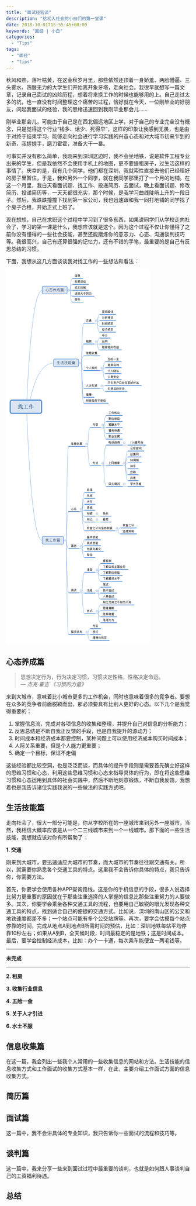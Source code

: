 ```yaml
---
title: "面试经验谈"
description: "给初入社会的小白们的第一堂课"
date: 2018-10-01T15:55:45+08:00
keywords: "面经 | 小白"
categories:
  - "Tips"
tags:
  - "面经"
  - "tips"
---
```


秋风和煦，落叶枯黄，在这金秋岁月里，那些依然还顶着一身娇羞、两脸懵逼、三头雾水、四肢无力的大学生们开始离开象牙塔，走向社会。我很早就想写一篇文章，记录自己面试的凶险历程，想着将来换工作的时候也能够用的上。自己走过太多的坑，也一直没有时间整理这个痛苦的过程，恰好就在今天，一位刚毕业的好朋友，问起我面试的经验，我的思绪迅速回到我刚毕业那会儿……

刚毕业那会儿，可能由于自己是在西北偏远地区上学，对于自己的专业完全没有概念，只是觉得这个行业“钱多、话少、死得早”，这样的印象让我感到无畏，也是由于对终于结束学习、能够走向社会进行学习实践的兴奋心态和对大城市初来乍到的新奇，我搓搓手，磨刀霍霍，准备大干一番。

可事实并没有那么简单，我刚来到深圳这边时，我不会坐地铁，说是软件工程专业出来的学生，但是我依然不会使用手机上的地图，更不要提租房子，过生活这样的事情了。庆幸的是，我有几个同学，他们都在深圳，我就索性直接去他们已经租好的房子里暂住，于是，我和另外一个同学，就在我同学那里打了一个月的地铺。在这一个月里，我白天看面试题、找工作、投递简历、去面试，晚上看面试题、修改简历、投递简历等，一天天都很充实，那个时候，是我学习曲线陡峭上升的一段日子。然后，我跌跌撞撞下找到第一家公司，我也迅速跟和我一同打地铺的同学找了个房子合租，开始正式上班了。

现在想想，自己在求职这个过程中学习到了很多东西，如果说同学们从学校走向社会了，学习的第一课是什么，我想应该就是这个。因为这个过程不仅让你懂得了之前你没有懂得的一些社会技能，甚至还能磨炼你的意志力、心态、沟通谈判技巧等。我很高兴，自己有还算很强的记忆力，还有不错的手笔，最重要的是自己有反思总结的习惯。

下面，我想从这几方面谈谈我对找工作的一些想法和看法：


![find-job](/img/tips/find-job.png)


## 心态养成篇
<blockquote>
  思想决定行为，行为决定习惯，习惯决定性格，性格决定命运。
  <footer>— <cite>杰克·霍吉 《习惯的力量》</cite></footer>
</blockquote>

来到大城市，意味着比小城市更多的工作机会，同时也意味着很多的竞争者。要想在众多的竞争者前面脱颖而出，那必须要具有比别人更好的心态。以下几个是我觉得重要的：

1. 掌握信息流，完成对各项信息的收集和整理，并提升自己对信息的分析能力；
2. 反思总结是不断自我正反馈的手段，也是自我提升的源动力；
3. 时间成本和经济成本都要控制，某种问题上可以使用经济成本购买时间成本；
4. 人际关系重要，但是个人能力更重要；
5. 确定一个目标，保证不走偏

这些经验都比较空洞，也是泛泛而谈，而具体的提升手段则是需要首先确立好这样的思维习惯和心态，利用这些思维习惯和心态来指导具体的行为，即在将这些思维习惯和心态运用到具体的社会实践中，然后不断地刻意锻炼，不断自我反馈。我想着也是我告诉诸位实践我说的一些做法的实践方式吧。

## 生活技能篇
走向社会了，很大一部分可能是，你从学校所在的一座城市来到另外一座城市，当然，我相信大概率应该是从一个二三线城市来到一个一线城市。那下面的一些生活技能，我想就应该对你有所帮助了：

**1. 交通**

  刚来到大城市，要迅速适应大城市的节奏，而大城市的节奏往往跟交通有关。所以，就需要你熟悉各个交通工具的特点。这里我不会告诉你具体的特点，我只告诉你，你需要方法。

  首先，你要学会使用各种APP查询路线。这是你的手机信息的手段，很多人说选择比努力更重要的原因就在于那些注重选择的人掌握的信息比那些注重努力的人要做多。其次，你要学会乘坐各种交通工具的流程，也要用自己敏锐的眼光发现各种交通工具的特点，找到适合自己的便捷的交通方式。比如说，深圳的南山区的公交和地铁速度都差不多；一个站点可能有多个公交站牌等。再次，要学会估摸每个站点停靠的时间，完成从地点A到地点B所需时间的预估，比如：深圳地铁每站平均停靠10秒左右；如果从A到B，全天候时段，时间最稳定的是地铁；这是时间成本。最后，要学会控制经济成本，比如：办个一卡通，每次乘车能便宜一两毛钱等。

---

**未完成**

---



**2. 租房**

**3. 收集行业信息**

**4. 五险一金**

**5. 关于人才引进**

**6. 水土不服**


## 信息收集篇
在这一篇，我会列出一些我个人常用的一些收集信息的网站和方法。生活技能的信息收集方式和工作面试的收集方式基本一样，在此，主要介绍工作面试方面的信息收集方式。

## 简历篇

## 面试篇
这一篇中，我不会讲具体的专业知识，我只告诉你一些面试的流程和技巧等。

## 谈判篇
这一篇中，我来分享一些来到面试过程中最重要的谈判，也就是如何跟人事谈判自己的工资福利待遇。

## 总结
